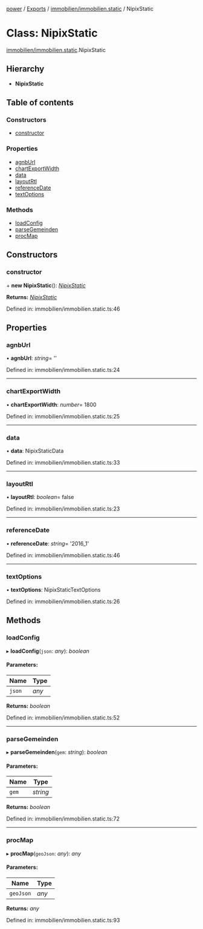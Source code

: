 [power](../../doc.md) / [Exports](../../modules.md) / [immobilien/immobilien.static](../../modules/immobilien/immobilien.immobilien_immobilien_static.md) / NipixStatic

# Class: NipixStatic

[immobilien/immobilien.static](../../modules/immobilien/immobilien.immobilien_immobilien_static.md).NipixStatic

## Hierarchy

* **NipixStatic**

## Table of contents

### Constructors

- [constructor](immobilien.static.nipixstatic.md#constructor)

### Properties

- [agnbUrl](immobilien.static.nipixstatic.md#agnburl)
- [chartExportWidth](immobilien.static.nipixstatic.md#chartexportwidth)
- [data](immobilien.static.nipixstatic.md#data)
- [layoutRtl](immobilien.static.nipixstatic.md#layoutrtl)
- [referenceDate](immobilien.static.nipixstatic.md#referencedate)
- [textOptions](immobilien.static.nipixstatic.md#textoptions)

### Methods

- [loadConfig](immobilien.static.nipixstatic.md#loadconfig)
- [parseGemeinden](immobilien.static.nipixstatic.md#parsegemeinden)
- [procMap](immobilien.static.nipixstatic.md#procmap)

## Constructors

### constructor

\+ **new NipixStatic**(): [*NipixStatic*](immobilien.static.nipixstatic.md)

**Returns:** [*NipixStatic*](immobilien.static.nipixstatic.md)

Defined in: immobilien/immobilien.static.ts:46

## Properties

### agnbUrl

• **agnbUrl**: *string*= ''

Defined in: immobilien/immobilien.static.ts:24

___

### chartExportWidth

• **chartExportWidth**: *number*= 1800

Defined in: immobilien/immobilien.static.ts:25

___

### data

• **data**: NipixStaticData

Defined in: immobilien/immobilien.static.ts:33

___

### layoutRtl

• **layoutRtl**: *boolean*= false

Defined in: immobilien/immobilien.static.ts:23

___

### referenceDate

• **referenceDate**: *string*= '2016\_1'

Defined in: immobilien/immobilien.static.ts:46

___

### textOptions

• **textOptions**: NipixStaticTextOptions

Defined in: immobilien/immobilien.static.ts:26

## Methods

### loadConfig

▸ **loadConfig**(`json`: *any*): *boolean*

#### Parameters:

Name | Type |
------ | ------ |
`json` | *any* |

**Returns:** *boolean*

Defined in: immobilien/immobilien.static.ts:52

___

### parseGemeinden

▸ **parseGemeinden**(`gem`: *string*): *boolean*

#### Parameters:

Name | Type |
------ | ------ |
`gem` | *string* |

**Returns:** *boolean*

Defined in: immobilien/immobilien.static.ts:72

___

### procMap

▸ **procMap**(`geoJson`: *any*): *any*

#### Parameters:

Name | Type |
------ | ------ |
`geoJson` | *any* |

**Returns:** *any*

Defined in: immobilien/immobilien.static.ts:93
